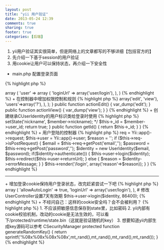 ```yaml
---
layout: post
title: "yii 用户验证"
date: 2013-05-24 12:39
comments: true
sharing: true
footer: true
categories: [后端]
---
```


1. yii用户验证其实很简单，但是网络上的文章都写的不够详细【包括官方的】
2. 先介绍一下基于session的用户验证
3. 用cookie让用户可以保持状态，再介绍一下安全性

<!-- more -->

+ main.php 配置登录页面

{% highlight php %}
<?php

'components' => array (
    'user' => array (
        'loginUrl' => array('user/login'),
    ),
)
{% endhighlight %}

+ 在控制器中增加权限控制和规则

{% highlight php %}
<?php

class UserController extends CController 
{
    # 让控制器加入到权限控制
    public function filters()
    {
        return array(
            'accessControl',
        );
    }

    # 让edit,view这2个action访客无法直接使用，跳转到登录界面
    public function accessRules()
    {
        return array(
            array('deny',
                'actions'=>array('edit', 'view'),
                'users'=>array('?'),
            ),
        );
    }

    public function actionEdit() { var_dump('edit'); }
    public function actionView() { var_dump('view'); }
}

{% endhighlight %}

+ 创建继承CUserIdentity的用户标识类给登录时使用

{% highlight php %}
<?php

class UserIdentity extends CUserIdentity
{
    protected $_id;

    public function authenticate()
    {
        /*
            这里可以写判断是否有用户的逻辑

            需要存储到session里的数据可以这样写
            $this->setState('nickname', $member->nickname);
        */
        $this->_id = $member->user_id;
        return true;
    }

    public function getId()
    {
        return $this->_id;
    }
}
{% endhighlight %}

+ 用户登陆的控制器

{% highlight php %}
<?php

class UserController extends Controller
{
    private $req;

    private $user;

    public function actionLogin()
    {
        $this->req = Yii::app()->request;
        $this->user = Yii::app()->user;

        $reason = '';
        if ($this->req->isPostRequest) {

            $email = $this->req->getPost('email','');
            $password = $this->req->getPost('password','');

            $identity = new UserIdentity($email, $password);
            if($identity->authenticate()) {
                $this->user->login($identity);
                $this->redirect($this->user->returnUrl);
            } else {
                $reason = $identity->errorMessage;
            }
        }
        $this->render('/login', array('reason'=>$reason));
    }
}

{% endhighlight %}

<hr />


+ 增加登录cookie保持用户登录状态，改完赶紧尝试一下吧

{% highlight php %}
<?php


# 修改main.php,允许自动登录
'user' => array (
    'allowAutoLogin' => true,
    'loginUrl' => array('user/login'),
),

# 修改UserController设置7天有效期
$this->user->login($identity, 86400);
{% endhighlight %}

+ 不经问自己：这样的cookie安全吗？会不会被利用？

{% highlight php %}
1. 不应该把敏感信息保存到state里，比如密码
2. yii内部有cookie校验机制，改动的cookie是无法生效的，可以看下/protected/runtime/state.bin（这就是验证随机的key）
3. 想要知道yii内部生成key源码可以参考 CSecurityManager

protected function generateRandomKey()
{
    return sprintf('%08x%08x%08x%08x',mt_rand(),mt_rand(),mt_rand(),mt_rand());
}
{% endhighlight %}
